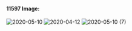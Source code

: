 #### 11597 Image:
![2020-05-10](https://user-images.githubusercontent.com/60235679/81503722-c676ee00-92aa-11ea-9eac-4a6e9f64eafc.png)
![2020-04-12](https://user-images.githubusercontent.com/60235679/79068740-c2958300-7c8e-11ea-88ec-257b81fa8884.png)
![2020-05-10 (7)](https://user-images.githubusercontent.com/60235679/81504132-2a021b00-92ad-11ea-82b7-e0b76b9f2ab1.png)
